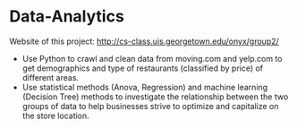 # Data-Analytics
Website of this project: http://cs-class.uis.georgetown.edu/onyx/group2/

- Use Python to crawl and clean data from moving.com and yelp.com to get demographics and type of restaurants (classified by price) of different areas.
- Use statistical methods (Anova, Regression) and machine learning (Decision Tree) methods to investigate the relationship between the two groups of data to help businesses strive to optimize and capitalize on the store location.
